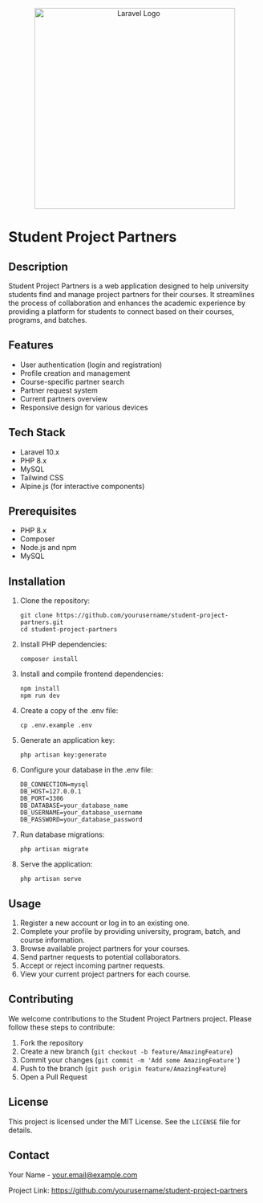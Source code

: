 <p align="center"><a href="https://laravel.com" target="_blank"><img src="https://raw.githubusercontent.com/laravel/art/master/logo-lockup/5%20SVG/2%20CMYK/1%20Full%20Color/laravel-logolockup-cmyk-red.svg" width="400" alt="Laravel Logo"></a></p>

# Student Project Partners

## Description

Student Project Partners is a web application designed to help university students find and manage project partners for their courses. It streamlines the process of collaboration and enhances the academic experience by providing a platform for students to connect based on their courses, programs, and batches.

## Features

- User authentication (login and registration)
- Profile creation and management
- Course-specific partner search
- Partner request system
- Current partners overview
- Responsive design for various devices

## Tech Stack

- Laravel 10.x
- PHP 8.x
- MySQL
- Tailwind CSS
- Alpine.js (for interactive components)

## Prerequisites

- PHP 8.x
- Composer
- Node.js and npm
- MySQL

## Installation

1. Clone the repository:
   ```
   git clone https://github.com/yourusername/student-project-partners.git
   cd student-project-partners
   ```

2. Install PHP dependencies:
   ```
   composer install
   ```

3. Install and compile frontend dependencies:
   ```
   npm install
   npm run dev
   ```

4. Create a copy of the .env file:
   ```
   cp .env.example .env
   ```

5. Generate an application key:
   ```
   php artisan key:generate
   ```

6. Configure your database in the .env file:
   ```
   DB_CONNECTION=mysql
   DB_HOST=127.0.0.1
   DB_PORT=3306
   DB_DATABASE=your_database_name
   DB_USERNAME=your_database_username
   DB_PASSWORD=your_database_password
   ```

7. Run database migrations:
   ```
   php artisan migrate
   ```

8. Serve the application:
   ```
   php artisan serve
   ```

## Usage

1. Register a new account or log in to an existing one.
2. Complete your profile by providing university, program, batch, and course information.
3. Browse available project partners for your courses.
4. Send partner requests to potential collaborators.
5. Accept or reject incoming partner requests.
6. View your current project partners for each course.

## Contributing

We welcome contributions to the Student Project Partners project. Please follow these steps to contribute:

1. Fork the repository
2. Create a new branch (`git checkout -b feature/AmazingFeature`)
3. Commit your changes (`git commit -m 'Add some AmazingFeature'`)
4. Push to the branch (`git push origin feature/AmazingFeature`)
5. Open a Pull Request

## License

This project is licensed under the MIT License. See the `LICENSE` file for details.

## Contact

Your Name - your.email@example.com

Project Link: https://github.com/yourusername/student-project-partners
